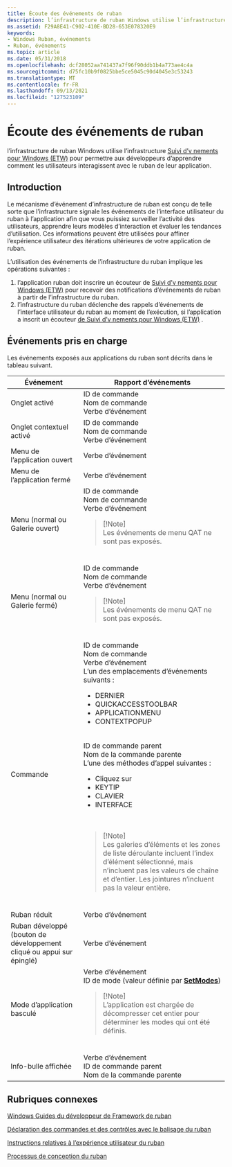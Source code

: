 ```yaml
---
title: Écoute des événements de ruban
description: l’infrastructure de ruban Windows utilise l’infrastructure Suivi d’v nements pour Windows (ETW) pour permettre aux développeurs d’apprendre comment les utilisateurs interagissent avec le ruban de leur application.
ms.assetid: F29A8E41-C902-410E-BD28-653E078320E9
keywords:
- Windows Ruban, événements
- Ruban, événements
ms.topic: article
ms.date: 05/31/2018
ms.openlocfilehash: dcf28052aa741437a7f96f90ddb1b4a773ae4c4a
ms.sourcegitcommit: d75fc10b9f0825bbe5ce5045c90d4045e3c53243
ms.translationtype: MT
ms.contentlocale: fr-FR
ms.lasthandoff: 09/13/2021
ms.locfileid: "127523109"
---
```

# <a name="listening-for-ribbon-events"></a>Écoute des événements de ruban

l’infrastructure de ruban Windows utilise l’infrastructure [Suivi d’v nements pour Windows (ETW)](../etw/event-tracing-portal.md) pour permettre aux développeurs d’apprendre comment les utilisateurs interagissent avec le ruban de leur application.

## <a name="introduction"></a>Introduction

Le mécanisme d’événement d’infrastructure de ruban est conçu de telle sorte que l’infrastructure signale les événements de l’interface utilisateur du ruban à l’application afin que vous puissiez surveiller l’activité des utilisateurs, apprendre leurs modèles d’interaction et évaluer les tendances d’utilisation. Ces informations peuvent être utilisées pour affiner l’expérience utilisateur des itérations ultérieures de votre application de ruban.

L’utilisation des événements de l’infrastructure du ruban implique les opérations suivantes :

1.  l’application ruban doit inscrire un écouteur de [Suivi d’v nements pour Windows (ETW)](../etw/event-tracing-portal.md) pour recevoir des notifications d’événements de ruban à partir de l’infrastructure du ruban.
2.  l’infrastructure du ruban déclenche des rappels d’événements de l’interface utilisateur du ruban au moment de l’exécution, si l’application a inscrit un écouteur [de Suivi d’v nements pour Windows (ETW)](../etw/event-tracing-portal.md) .

## <a name="supported-events"></a>Événements pris en charge

Les événements exposés aux applications du ruban sont décrits dans le tableau suivant. 


| Événement | Rapport d’événements | 
|-------|--------------|
| Onglet activé | ID de commande<br /> Nom de commande<br /> Verbe d’événement<br /> | 
| Onglet contextuel activé | ID de commande<br /> Nom de commande<br /> Verbe d’événement<br /> | 
| Menu de l’application ouvert | Verbe d’événement<br /> | 
| Menu de l’application fermé | Verbe d’événement<br /> | 
| Menu (normal ou Galerie ouvert) | ID de commande<br /> Nom de commande<br /> Verbe d’événement<br /><blockquote>[!Note]<br />Les événements de menu QAT ne sont pas exposés.</blockquote><br /> | 
| Menu (normal ou Galerie fermé) | ID de commande<br /> Nom de commande<br /> Verbe d’événement<br /><blockquote>[!Note]<br />Les événements de menu QAT ne sont pas exposés.</blockquote><br /> | 
| Commande | ID de commande<br /> Nom de commande<br /> Verbe d’événement<br /> L’un des emplacements d’événements suivants :<ul><li>DERNIER</li><li>QUICKACCESSTOOLBAR</li><li>APPLICATIONMENU</li><li>CONTEXTPOPUP</li></ul><br /> ID de commande parent<br /> Nom de la commande parente<br /> L’une des méthodes d’appel suivantes :<ul><li>Cliquez sur</li><li>KEYTIP</li><li>CLAVIER</li><li>INTERFACE</li></ul><br /><blockquote>[!Note]<br />Les galeries d’éléments et les zones de liste déroulante incluent l’index d’élément sélectionné, mais n’incluent pas les valeurs de chaîne et d’entier. Les jointures n’incluent pas la valeur entière.</blockquote><br /> | 
| Ruban réduit | Verbe d’événement<br /> | 
| Ruban développé (bouton de développement cliqué ou appui sur épinglé) | Verbe d’événement<br /> | 
| Mode d’application basculé | Verbe d’événement<br /> ID de mode (valeur définie par <a href="/windows/desktop/api/uiribbon/nf-uiribbon-iuiframework-setmodes"><strong>SetModes</strong></a>)<br /><blockquote>[!Note]<br />L’application est chargée de décompresser cet entier pour déterminer les modes qui ont été définis.</blockquote><br /> | 
| Info-bulle affichée | Verbe d’événement<br /> ID de commande parent<br /> Nom de la commande parente<br /> | 




 

## <a name="related-topics"></a>Rubriques connexes

<dl> <dt>

[Windows Guides du développeur de Framework de ruban](windowsribbon-guides-entry.md)
</dt> <dt>

[Déclaration des commandes et des contrôles avec le balisage du ruban](./windowsribbon-schema.md)
</dt> <dt>

[Instructions relatives à l’expérience utilisateur du ruban](https://msdn.microsoft.com/library/cc872782.aspx)
</dt> <dt>

[Processus de conception du ruban](https://msdn.microsoft.com/library/cc872781.aspx)
</dt> </dl>

